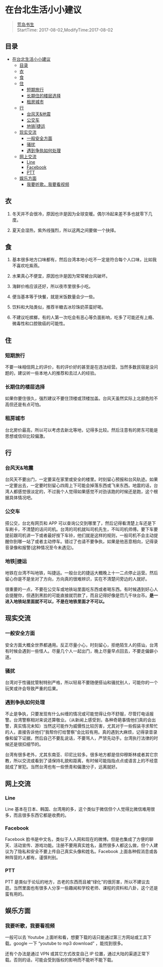 # 在台北生活小小建议
> [荒岛书生](http://www.lidaxiang.cn/)  
> StartTime: 2017-08-02,ModifyTime:2017-08-02

## 目录
<!-- TOC depthFrom:1 depthTo:6 withLinks:1 updateOnSave:1 orderedList:0 -->

- [在台北生活小小建议](#在台北生活小小建议)
	- [目录](#目录)
	- [衣](#衣)
	- [食](#食)
	- [住](#住)
		- [短期旅行](#短期旅行)
		- [长期住的楼层选择](#长期住的楼层选择)
		- [租房城市](#租房城市)
	- [行](#行)
		- [台风天&地震](#台风天地震)
		- [公交车](#公交车)
		- [地铁|捷运](#地铁捷运)
	- [现实交流](#现实交流)
		- [一般安全方面](#一般安全方面)
		- [骚扰](#骚扰)
		- [遇到争执如何处理](#遇到争执如何处理)
	- [网上交流](#网上交流)
		- [Line](#line)
		- [Facebook](#facebook)
		- [PTT](#ptt)
	- [娱乐方面](#娱乐方面)
		- [我要听歌，我要看视频](#我要听歌我要看视频)

<!-- /TOC -->

## 衣
1. 冬天并不会很冷，原因也许是因为全球变暖。偶尔冷起来差不多也就零下几度。

2. 夏天会湿热，紫外线强烈，所以这两之间要做一个抉择。

## 食
1. 基本很多地方口味都有，然后台湾本地小吃不一定是符合每个人口味，比如我不喜欢吃紫燕。

2. 水果真心不便宜，原因也许是因为常常被台风破坏。

3. 海鲜价格应该还好，所以夜市里很多小吃。

4. 便当基本等于快餐，就是米饭数量会少一些。

5. 饮料和大陆类似，推荐半糖去冰珍珠奶茶蛮好喝。

6. 不建议吃槟榔，有的人第一次吃会有恶心等负面影响，吃多了可能还有上瘾、微毒性和口腔致癌的可能性。


## 住
### 短期旅行
不要一味相信网上的评价，有的评价好的甚至是在违法经营。当然多数民宿是没问题的，建议听一些本地人的推荐和去过人的经验。
### 长期住的楼层选择
如果你要住很久，强烈建议不要住顶楼或顶楼加盖。台风天虽然实际上北部危险不高但还是有点可怕。
### 租房城市
台北房价最高，所以可以考虑去新北等地，记得多比较。然后注意有的房东可能是思想或信仰比较偏激。

## 行
### 台风天&地震
台风天不要出门，一定要呆在家里或安全的楼里。时刻留心预报和台风轨迹。如果一定要出去，一定要时刻留心四周上下可能会掉落东西或飞来东西。地震的话，台湾人都感觉很淡定的，不过我个人觉得如果感觉不对劲该跑的时候还是跑，这个根据具体情况吧。
### 公交车
搭公交，台北有网页和 APP 可以查询公交到哪里了，然后记得看清楚上车还是下车刷卡，不清楚的话问司机。台湾的司机就叫司机先生，不叫司机师傅。要下车要提前跟司机讲一下或者最好按下车铃，他们就是这样的规则，一般司机不会主动提醒你到哪一站了或者主动停车。错过了也请不要争执，如果是他恶意相向，记得录音录像和报警(这种情况至今未遇见)。

### 地铁|捷运
地铁在台湾不叫地铁，叫捷运。一般台北的捷运大概晚上十一二点停止运营。然后留心你是不是坐对了方向，方向真的很难辨识，实在不清楚问旁边的人就好。

很重要的一点，不要在公交车或地铁站里面吃东西或者喝东西。有时候遇到好心人会提醒你，但遇到黑脸的可能直接就罚款了，而且记得好像是罚几千块台币。**是一进入地铁站里面就不可以，不是在地铁里面才不可以。**

## 现实交流
### 一般安全方面
安全方面大概全世界都通用。反正尽量小心，时刻留心，拒绝陌生人的搭讪，台湾有时候会遇到一些怪人。尽量几个人一起出门，晚上尽量早点回去，不要走偏僻小道。

### 骚扰
台湾对于性骚扰管制特别严格，所以轻易不要随便搭讪和骚扰别人，可能你的一个玩笑或许会导致严重的后果。

### 遇到争执如何处理
不止是争执，只要发现有什么纠缠的情况或可能觉得让你不舒服，尽管打电话报警。台湾警察相对来说还算敬业。（从新闻上感受到，各种奇葩事情他们真的会出警，真实情况未知）当然这可能作为威慑性比较厉害，尤其对于一些假装寻求帮忙的人，直接告诉他们“我帮你打给警察”会比较有用。真的遇到大麻烦，记得录音录像和留下证据，然后自己不要乱说话，不要骂人，严禁先动手。台湾执行法律的时候还是很扣细节的。

台湾有很多老外，尤其东南亚、印尼比较多。很多地方都是信仰穆斯林或者其它宗教，所以交流或看到了请保持礼貌和距离，有时候可能指指点点或语言上的不经意就成了冒犯。当然台湾也有一些愤青和偏激分子，远离就好。

## 网上交流
### Line
Line 基本在日本、韩国、台湾用的多，这个类似于微信但个人觉得比微信难用很多，而且很多东西它都是收费的。
### Facebook
Facebook 脸书是中文名，类似于人人网和现在的微博。但是也集成了方便的聊天、活动宣传、游戏功能。注册不要用真实姓名，虽然很多人都这么做，但个人建议为了隐私和安全不要上传自己真实头像和姓名。Facebook 上面各种假消息或各种阵营的人都有，谨慎判别。
### PTT
PTT 是类似于论坛的地方，古老的东西而且被“绿化”的很厉害，所以不建议去逛。当然里面也有很多人分享一些趣闻和学校老师、课程的资料和八卦，这个还是蛮有用的。

## 娱乐方面
### 我要听歌，我要看视频
一般可以去 Youtube 上面听和看，想要下载的话只能通过第三方网站或工具下载。google 一下 “youtube to mp3
 download” ，能找到很多。

还有个办法是通过 VPN 或其它方式改变自己 IP 位置，通过大陆的渠道正常下载。否则的话，可能会受到版权的影响而不能听不能下载。
